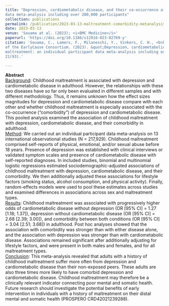 ```yaml
---
title: "Depression, cardiometabolic disease, and their co-occurrence after childhood maltreatment: an individual participant 
data meta-analysis including over 200,000 participants"
collection: publications
permalink: /publication/2023-03-13-maltreatment-comorbidity-metanalysis-paper
date: 2023-03-13
venue: 'Souama at al. (2023); <i>BMC Medicine</i>'
paperurl: 'https://doi.org/10.1186/s12916-023-02769-y'
citation: 'Souama, C., Lamers, F., Milaneschi, Y., Vinkers, C. H., <b>Defina, S.</b>, ... , & Penninx, B. W. J. H. *on behalf 
of the EarlyCause Consortium. (2023). &quot;Depression, cardiometabolic disease, and their co-occurrence after childhood 
maltreatment: an individual participant data meta-analysis including over 200,000 participants.&quot; <i>BMC Medicine</i>. 
21(93).'

---
```


**Abstract** \
<ins>Background</ins>:
Childhood maltreatment is associated with depression and cardiometabolic disease in adulthood. However, the relationships 
with these two diseases have so far only been evaluated in different samples and with different methodology. Thus, it 
remains unknown how the effect sizes magnitudes for depression and cardiometabolic disease compare with each other and 
whether childhood maltreatment is especially associated with the co-occurrence (“comorbidity”) of depression and 
cardiometabolic disease. This pooled analysis examined the association of childhood maltreatment with depression, 
cardiometabolic disease, and their comorbidity in adulthood.\
<ins>Method</ins>:
We carried out an individual participant data meta-analysis on 13 international observational studies (N = 217,929). 
Childhood maltreatment comprised self-reports of physical, emotional, and/or sexual abuse before 18 years. Presence of 
depression was established with clinical interviews or validated symptom scales and presence of cardiometabolic disease 
with self-reported diagnoses. In included studies, binomial and multinomial logistic regressions estimated 
sociodemographic-adjusted associations of childhood maltreatment with depression, cardiometabolic disease, and their 
comorbidity. We then additionally adjusted these associations for lifestyle factors (smoking status, alcohol consumption, 
and physical activity). Finally, random-effects models were used to pool these estimates across studies and examined 
differences in associations across sex and maltreatment types.\
<ins>Results</ins>:
Childhood maltreatment was associated with progressively higher odds of cardiometabolic disease without depression 
(OR [95% CI] = 1.27 [1.18; 1.37]), depression without cardiometabolic disease (OR [95% CI] = 2.68 [2.39; 3.00]), and 
comorbidity between both conditions (OR [95% CI] = 3.04 [2.51; 3.68]) in adulthood. Post hoc analyses showed that the 
association with comorbidity was stronger than with either disease alone, and the association with depression was stronger 
than with cardiometabolic disease. Associations remained significant after additionally adjusting for lifestyle factors, 
and were present in both males and females, and for all maltreatment types. \
<ins>Conclusion</ins>:
This meta-analysis revealed that adults with a history of childhood maltreatment suffer more often from depression and 
cardiometabolic disease than their non-exposed peers. These adults are also three times more likely to have comorbid 
depression and cardiometabolic disease. Childhood maltreatment may therefore be a clinically relevant indicator connecting 
poor mental and somatic health. Future research should investigate the potential benefits of early intervention in individuals 
with a history of maltreatment on their distal mental and somatic health (PROSPERO CRD42021239288).